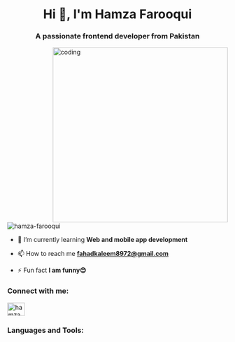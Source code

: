 <h1 align="center">Hi 👋, I'm Hamza Farooqui</h1>
<h3 align="center">A passionate frontend developer from Pakistan</h3>
<img align="right" alt="coding"width="400"
src=https://user-images.githubusercontent.com/55389276/140866485-8fb1c876-9a8f-4d6a-98dc-08c4981eaf70.gif
<p align="left"> <img src="https://komarev.com/ghpvc/?username=hamza-farooqui&label=Profile%20views&color=0e75b6&style=flat" alt="hamza-farooqui" /> </p>

- 🌱 I’m currently learning **Web and mobile app development**

- 📫 How to reach me **fahadkaleem8972@gmail.com**

- ⚡ Fun fact **I am funny😊**

<h3 align="left">Connect with me:</h3>
<p align="left">
<a href="https://instagram.com/hamza_farooqui-2211" target="blank"><img align="center" src="https://raw.githubusercontent.com/rahuldkjain/github-profile-readme-generator/master/src/images/icons/Social/instagram.svg" alt="hamza_farooqui-2211" height="30" width="40" /></a>
</p>

<h3 align="left">Languages and Tools:</h3>
